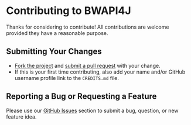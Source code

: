 # Contributing to BWAPI4J

Thanks for considering to contribute! All contributions are welcome provided they have a reasonable purpose.

## Submitting Your Changes

* [Fork the project](https://help.github.com/articles/fork-a-repo/) and [submit a pull request](https://help.github.com/articles/about-pull-requests/) with your change.
* If this is your first time contributing, also add your name and/or GitHub username profile link to the `CREDITS.md` file.

## Reporting a Bug or Requesting a Feature

Please use our [GitHub Issues](https://github.com/OpenBW/BWAPI4J/issues) section to submit a bug, question, or new feature idea.
